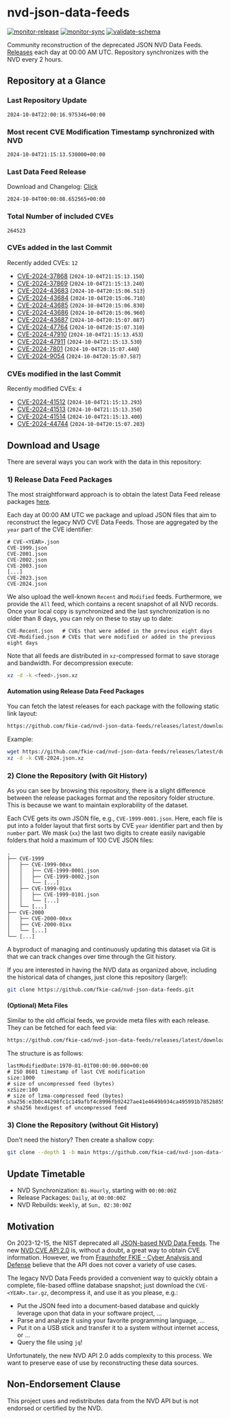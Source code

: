 # nvd-json-data-feeds

[![monitor-release](https://github.com/fkie-cad/nvd-json-data-feeds/actions/workflows/monitor_release.yml/badge.svg)](https://github.com/fkie-cad/nvd-json-data-feeds/actions/workflows/monitor_release.yml)
[![monitor-sync](https://github.com/fkie-cad/nvd-json-data-feeds/actions/workflows/monitor_sync.yml/badge.svg)](https://github.com/fkie-cad/nvd-json-data-feeds/actions/workflows/monitor_sync.yml)
[![validate-schema](https://github.com/fkie-cad/nvd-json-data-feeds/actions/workflows/validate_schema.yml/badge.svg)](https://github.com/fkie-cad/nvd-json-data-feeds/actions/workflows/validate_schema.yml)

Community reconstruction of the deprecated JSON NVD Data Feeds.
[Releases](https://github.com/fkie-cad/nvd-json-data-feeds/releases/latest) each day at 00:00 AM UTC.
Repository synchronizes with the NVD every 2 hours.

## Repository at a Glance

### Last Repository Update

```plain
2024-10-04T22:00:16.975346+00:00
```

### Most recent CVE Modification Timestamp synchronized with NVD

```plain
2024-10-04T21:15:13.530000+00:00
```

### Last Data Feed Release

Download and Changelog: [Click](https://github.com/fkie-cad/nvd-json-data-feeds/releases/latest)

```plain
2024-10-04T00:00:08.652565+00:00
```

### Total Number of included CVEs

```plain
264523
```

### CVEs added in the last Commit

Recently added CVEs: `12`

- [CVE-2024-37868](CVE-2024/CVE-2024-378xx/CVE-2024-37868.json) (`2024-10-04T21:15:13.150`)
- [CVE-2024-37869](CVE-2024/CVE-2024-378xx/CVE-2024-37869.json) (`2024-10-04T21:15:13.240`)
- [CVE-2024-43683](CVE-2024/CVE-2024-436xx/CVE-2024-43683.json) (`2024-10-04T20:15:06.513`)
- [CVE-2024-43684](CVE-2024/CVE-2024-436xx/CVE-2024-43684.json) (`2024-10-04T20:15:06.710`)
- [CVE-2024-43685](CVE-2024/CVE-2024-436xx/CVE-2024-43685.json) (`2024-10-04T20:15:06.830`)
- [CVE-2024-43686](CVE-2024/CVE-2024-436xx/CVE-2024-43686.json) (`2024-10-04T20:15:06.960`)
- [CVE-2024-43687](CVE-2024/CVE-2024-436xx/CVE-2024-43687.json) (`2024-10-04T20:15:07.087`)
- [CVE-2024-47764](CVE-2024/CVE-2024-477xx/CVE-2024-47764.json) (`2024-10-04T20:15:07.310`)
- [CVE-2024-47910](CVE-2024/CVE-2024-479xx/CVE-2024-47910.json) (`2024-10-04T21:15:13.453`)
- [CVE-2024-47911](CVE-2024/CVE-2024-479xx/CVE-2024-47911.json) (`2024-10-04T21:15:13.530`)
- [CVE-2024-7801](CVE-2024/CVE-2024-78xx/CVE-2024-7801.json) (`2024-10-04T20:15:07.440`)
- [CVE-2024-9054](CVE-2024/CVE-2024-90xx/CVE-2024-9054.json) (`2024-10-04T20:15:07.587`)


### CVEs modified in the last Commit

Recently modified CVEs: `4`

- [CVE-2024-41512](CVE-2024/CVE-2024-415xx/CVE-2024-41512.json) (`2024-10-04T21:15:13.293`)
- [CVE-2024-41513](CVE-2024/CVE-2024-415xx/CVE-2024-41513.json) (`2024-10-04T21:15:13.350`)
- [CVE-2024-41514](CVE-2024/CVE-2024-415xx/CVE-2024-41514.json) (`2024-10-04T21:15:13.400`)
- [CVE-2024-44744](CVE-2024/CVE-2024-447xx/CVE-2024-44744.json) (`2024-10-04T20:15:07.203`)


## Download and Usage

There are several ways you can work with the data in this repository:

### 1) Release Data Feed Packages

The most straightforward approach is to obtain the latest Data Feed release packages [here](https://github.com/fkie-cad/nvd-json-data-feeds/releases/latest).

Each day at 00:00 AM UTC we package and upload JSON files that aim to reconstruct the legacy NVD CVE Data Feeds.
Those are aggregated by the `year` part of the CVE identifier:

```
# CVE-<YEAR>.json
CVE-1999.json
CVE-2001.json
CVE-2002.json
CVE-2003.json
[...]
CVE-2023.json
CVE-2024.json
```

We also upload the well-known `Recent` and `Modified` feeds.
Furthermore, we provide the `All` feed, which contains a recent snapshot of all NVD records.
Once your local copy is synchronized and the last synchronization is no older than 8 days, you can rely on these to stay up to date:

```plain
CVE-Recent.json   # CVEs that were added in the previous eight days
CVE-Modified.json # CVEs that were modified or added in the previous eight days
```

Note that all feeds are distributed in `xz`-compressed format to save storage and bandwidth.
For decompression execute:

```sh
xz -d -k <feed>.json.xz
```

#### Automation using Release Data Feed Packages

You can fetch the latest releases for each package with the following static link layout:

```sh
https://github.com/fkie-cad/nvd-json-data-feeds/releases/latest/download/CVE-<YEAR>.json.xz
```

Example:

```sh
wget https://github.com/fkie-cad/nvd-json-data-feeds/releases/latest/download/CVE-2024.json.xz
xz -d -k CVE-2024.json.xz
```

### 2) Clone the Repository (with Git History)

As you can see by browsing this repository, there is a slight difference between the release packages format and the repository folder structure.
This is because we want to maintain explorability of the dataset.

Each CVE gets its own JSON file, e.g., `CVE-1999-0001.json`.
Here, each file is put into a folder layout that first sorts by CVE `year` identifier part and then by `number` part.
We mask (`xx`) the last two digits to create easily navigable folders that hold a maximum of 100 CVE JSON files:

```plain
.
├── CVE-1999
│   ├── CVE-1999-00xx
│   │   ├── CVE-1999-0001.json
│   │   ├── CVE-1999-0002.json
│   │   └── [...]
│   ├── CVE-1999-01xx
│   │   ├── CVE-1999-0101.json
│   │   └── [...]
│   └── [...]
├── CVE-2000
│   ├── CVE-2000-00xx
│   ├── CVE-2000-01xx
│   └── [...]
└── [...]
```

A byproduct of managing and continuously updating this dataset via Git is that we can track changes over time through the Git history.

If you are interested in having the NVD data as organized above, including the historical data of changes, just clone this repository (large!):

```sh
git clone https://github.com/fkie-cad/nvd-json-data-feeds.git
```

#### (Optional) Meta Files

Similar to the old official feeds, we provide meta files with each release. They can be fetched for each feed via:

```sh
https://github.com/fkie-cad/nvd-json-data-feeds/releases/latest/download/CVE-<YEAR>.meta
```

The structure is as follows:

```plain
lastModifiedDate:1970-01-01T00:00:00.000+00:00                          # ISO 8601 timestamp of last CVE modification
size:1000                                                               # size of uncompressed feed (bytes)
xzSize:100                                                              # size of lzma-compressed feed (bytes)
sha256:e3b0c44298fc1c149afbf4c8996fb92427ae41e4649b934ca495991b7852b855 # sha256 hexdigest of uncompressed feed
```

### 3) Clone the Repository (without Git History)

Don't need the history? Then create a shallow copy:

```sh
git clone --depth 1 -b main https://github.com/fkie-cad/nvd-json-data-feeds.git
```


## Update Timetable

* NVD Synchronization: `Bi-Hourly`, starting with `00:00:00Z`
* Release Packages: `Daily`, at `00:00:00Z`
* NVD Rebuilds: `Weekly`, at `Sun, 02:30:00Z`


## Motivation

On 2023-12-15, the NIST deprecated all [JSON-based NVD Data Feeds](https://nvd.nist.gov/vuln/data-feeds#divRetirementBanner-1).
The new [NVD CVE API 2.0](https://nvd.nist.gov/developers/vulnerabilities) is, without a doubt, a great way to obtain CVE information.
However, we from [Fraunhofer FKIE - Cyber Analysis and Defense](https://www.fkie.fraunhofer.de/en/departments/cad.html) believe that the API does not cover a variety of use cases.

The legacy NVD Data Feeds provided a convenient way to quickly obtain a complete, file-based offline database snapshot; just download the `CVE-<YEAR>.tar.gz`, decompress it, and use it as you please, e.g.:

- Put the JSON feed into a document-based database and quickly leverage upon that data in your software project, ...
- Parse and analyze it using your favorite programming language, ...
- Put it on a USB stick and transfer it to a system without internet access, or ...
- Query the file using `jq`!

Unfortunately, the new NVD API 2.0 adds complexity to this process.
We want to preserve ease of use by reconstructing these data sources.

## Non-Endorsement Clause

This project uses and redistributes data from the NVD API but is not endorsed or certified by the NVD.